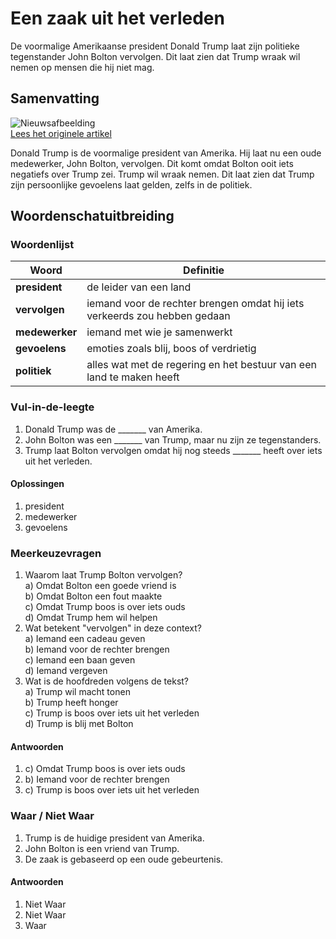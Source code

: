 # Een zaak uit het verleden

De voormalige Amerikaanse president Donald Trump laat zijn politieke tegenstander John Bolton vervolgen. Dit laat zien dat Trump wraak wil nemen op mensen die hij niet mag.

## Samenvatting

![Nieuwsafbeelding](https://prod-img.standaard.be/public/nieuws/b0ibi6-bolton-indict-3.jpg/alternates/BASE_SIXTEEN_NINE/BOLTON%20INDICT%203.jpg)   
[Lees het originele artikel](https://www.standaard.be/buitenland/vervolging-john-bolton-toont-het-meer-dan-ooit-trumps-wraak-is-puur-persoonlijk/98265777.html)

Donald Trump is de voormalige president van Amerika. Hij laat nu een oude medewerker, John Bolton, vervolgen. Dit komt omdat Bolton ooit iets negatiefs over Trump zei. Trump wil wraak nemen. Dit laat zien dat Trump zijn persoonlijke gevoelens laat gelden, zelfs in de politiek.

## Woordenschatuitbreiding

### Woordenlijst

| Woord | Definitie |
|-------|-----------|
| **president** | de leider van een land |
| **vervolgen** | iemand voor de rechter brengen omdat hij iets verkeerds zou hebben gedaan |
| **medewerker** | iemand met wie je samenwerkt |
| **gevoelens** | emoties zoals blij, boos of verdrietig |
| **politiek** | alles wat met de regering en het bestuur van een land te maken heeft |

### Vul-in-de-leegte
1. Donald Trump was de _______ van Amerika.
2. John Bolton was een _______ van Trump, maar nu zijn ze tegenstanders.
3. Trump laat Bolton vervolgen omdat hij nog steeds _______ heeft over iets uit het verleden.
#### Oplossingen
1. president
2. medewerker  
3. gevoelens

### Meerkeuzevragen
1. Waarom laat Trump Bolton vervolgen?  
a) Omdat Bolton een goede vriend is  
b) Omdat Bolton een fout maakte  
c) Omdat Trump boos is over iets ouds  
d) Omdat Trump hem wil helpen  
2. Wat betekent "vervolgen" in deze context?  
a) Iemand een cadeau geven  
b) Iemand voor de rechter brengen  
c) Iemand een baan geven  
d) Iemand vergeven  
3. Wat is de hoofdreden volgens de tekst?  
a) Trump wil macht tonen  
b) Trump heeft honger  
c) Trump is boos over iets uit het verleden  
d) Trump is blij met Bolton  
#### Antwoorden
1. c) Omdat Trump boos is over iets ouds  
2. b) Iemand voor de rechter brengen  
3. c) Trump is boos over iets uit het verleden  

### Waar / Niet Waar
1. Trump is de huidige president van Amerika.  
2. John Bolton is een vriend van Trump.  
3. De zaak is gebaseerd op een oude gebeurtenis.  
#### Antwoorden
1. Niet Waar  
2. Niet Waar  
3. Waar